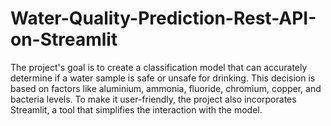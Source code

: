 # Water-Quality-Prediction-Rest-API-on-Streamlit
The project's goal is to create a classification model that can accurately determine if a water sample is safe or unsafe for drinking. This decision is based on factors like aluminium, ammonia, fluoride, chromium, copper, and bacteria levels. To make it user-friendly, the project also incorporates Streamlit, a tool that simplifies the interaction with the model.
